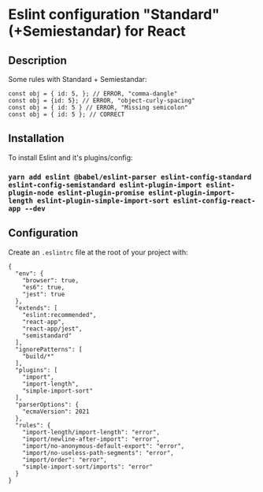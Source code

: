 # Eslint configuration "Standard" (+Semiestandar) for React

## Description

Some rules with Standard + Semiestandar:

```
const obj = { id: 5, }; // ERROR, "comma-dangle"
const obj = {id: 5}; // ERROR, "object-curly-spacing"
const obj = { id: 5 } // ERROR, "Missing semicolon"
const obj = { id: 5 }; // CORRECT
```

## Installation

To install Eslint and it's plugins/config:

### `yarn add eslint @babel/eslint-parser eslint-config-standard eslint-config-semistandard eslint-plugin-import eslint-plugin-node eslint-plugin-promise eslint-plugin-import-length eslint-plugin-simple-import-sort eslint-config-react-app --dev`

## Configuration

Create an `.eslintrc` file at the root of your project with:

```
{
  "env": {
    "browser": true,
    "es6": true,
    "jest": true
  },
  "extends": [
    "eslint:recommended",
    "react-app",
    "react-app/jest",
    "semistandard"
  ],
  "ignorePatterns": [
    "build/*"
  ],
  "plugins": [
    "import",
    "import-length",
    "simple-import-sort"
  ],
  "parserOptions": {
    "ecmaVersion": 2021
  },
  "rules": {
    "import-length/import-length": "error",
    "import/newline-after-import": "error",
    "import/no-anonymous-default-export": "error",
    "import/no-useless-path-segments": "error",
    "import/order": "error",
    "simple-import-sort/imports": "error"
  }
}
```

